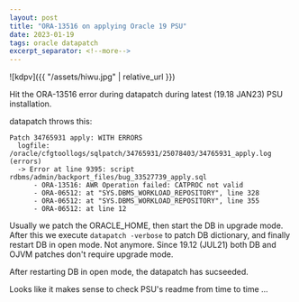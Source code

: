 ```yaml
---
layout: post
title: "ORA-13516 on applying Oracle 19 PSU"
date: 2023-01-19
tags: oracle datapatch
excerpt_separator: <!--more-->
---
```


![kdpv]({{ "/assets/hiwu.jpg" | relative_url }})

Hit the ORA-13516 error during datapatch during latest (19.18 JAN23) PSU installation.

datapatch throws this:
```
Patch 34765931 apply: WITH ERRORS
  logfile: /oracle/cfgtoollogs/sqlpatch/34765931/25078403/34765931_apply.log (errors)
  -> Error at line 9395: script rdbms/admin/backport_files/bug_33527739_apply.sql
      - ORA-13516: AWR Operation failed: CATPROC not valid
      - ORA-06512: at "SYS.DBMS_WORKLOAD_REPOSITORY", line 328
      - ORA-06512: at "SYS.DBMS_WORKLOAD_REPOSITORY", line 355
      - ORA-06512: at line 12
```

Usually we patch the ORACLE_HOME, then start the DB in upgrade mode. After this we execute `datapatch -verbose` to patch DB dictionary, and finally restart DB in open mode. Not anymore. Since 19.12 (JUL21) both DB and OJVM patches don't require upgrade mode.

After restarting DB in open mode, the datapatch has sucseeded.

Looks like it makes sense to check PSU's readme from time to time ...
<!--more-->
